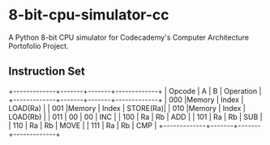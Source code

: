 # 8-bit-cpu-simulator-cc
A Python 8-bit CPU simulator for Codecademy's Computer Architecture Portofolio Project.

## Instruction Set

+-------------+-------+-------+-------------+
|   Opcode    |   A   |   B   |   Operation |
+-------------+-------+-------+-------------+
|    000      |Memory | Index |    LOAD(Ra) |
|    001      |Memory | Index |    STORE(Ra)|
|    010      |Memory | Index |    LOAD(Rb) |
|    011      |   00  |   00  |    INC      |
|    100      |   Ra  |   Rb  |    ADD      |
|    101      |   Ra  |   Rb  |    SUB      |
|    110      |   Ra  |   Rb  |    MOVE     |
|    111      |   Ra  |   Rb  |    CMP      |
+-------------+-------+-------+-------------+
